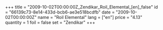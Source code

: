 +++
title = "2009-10-02T00:00:00Z_Zendikar_Roil_Elemental_[en]_false"
id = "66139c73-8e14-433d-bcb6-ae3e518bcdfb"
date = "2009-10-02T00:00:00Z"
name = "Roil Elemental"
lang = ["en"]
price = "4.13"
quantity = 1
foil = false
set = "Zendikar"
+++
